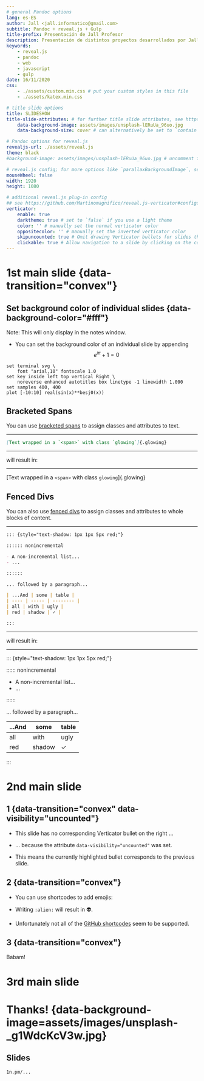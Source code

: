 ```yaml
---
# general Pandoc options
lang: es-ES
author: Jall <jall.informatico@gmail.com>
subtitle: Pandoc + reveal.js + Gulp
title-prefix: Presentación de Jall Profesor
description: Presentación de distintos proyectos desarrollados por Jall Profesor
keywords:
    - reveal.js
    - pandoc
    - web
    - javascript
    - gulp
date: 16/11/2020
css:
    - ./assets/custom.min.css # put your custom styles in this file
    - ./assets/katex.min.css

# title slide options
title: SLIDESHOW
title-slide-attributes: # for further title slide attributes, see https://pandoc.org/MANUAL.html#background-in-reveal.js-and-beamer
    data-background-image: assets/images/unsplash-lERuUa_96uo.jpg
    data-background-size: cover # can alternatively be set to `contain` for letterboxing

# Pandoc options for reveal.js
revealjs-url: ./assets/reveal.js
theme: black
#background-image: assets/images/unsplash-lERuUa_96uo.jpg # uncomment for the same background image on every slide

# reveal.js config; for more options like `parallaxBackgroundImage`, see https://revealjs.com/config/
mouseWheel: false
width: 1920
height: 1080

# additional reveal.js plug-in config
## see https://github.com/Martinomagnifico/reveal.js-verticator#configuration
verticator:
    enable: true
    darktheme: true # set to `false` if you use a light theme
    color: '' # manually set the normal verticator color
    oppositecolor: '' # manually set the inverted verticator color
    skipuncounted: true # Omit drawing Verticator bullets for slides that have `data-visibility="uncounted"` set?
    clickable: true # Allow navigation to a slide by clicking on the corresponding Verticator bullet?
---
```


# 1st main slide {data-transition="convex"}

## Set background color of individual slides {data-background-color="#fff"}

Note:
This will only display in the notes window.

- You can set the background color of an individual slide by appending
$$e^{iπ} + 1 = 0$$
~~~{.gnuplot im_fmt="svg" im_out="img" im_dir="assets/images/pd"}
set terminal svg \
    font "arial,10" fontscale 1.0
set key inside left top vertical Right \
    noreverse enhanced autotitles box linetype -1 linewidth 1.000
set samples 400, 400
plot [-10:10] real(sin(x)**besj0(x))
~~~

## Bracketed Spans

You can use [bracketed spans](https://pandoc.org/MANUAL.html#extension-bracketed_spans) to assign classes and attributes to text.

---

```md
[Text wrapped in a `<span>` with class `glowing`]{.glowing}
```

---

will result in:

---

[Text wrapped in a `<span>` with class `glowing`]{.glowing}

## Fenced Divs

You can also use [fenced divs](https://pandoc.org/MANUAL.html#extension-fenced_divs) to assign classes and attributes to whole blocks of content.

---

```md
::: {style="text-shadow: 1px 1px 5px red;"}

:::::: nonincremental

- A non-incremental list...
- ...

::::::

... followed by a paragraph...

| ...And | some | table |
| ---- | ----- | -------- |
| all | with | ugly |
| red | shadow | ✓ |

:::
```

---

will result in:

---

::: {style="text-shadow: 1px 1px 5px red;"}

:::::: nonincremental

- A non-incremental list...
- ...

::::::

... followed by a paragraph...

| ...And | some | table |
| ---- | ----- | -------- |
| all | with | ugly |
| red | shadow | ✓ |

:::


# 2nd main slide

## 1 {data-transition="convex" data-visibility="uncounted"}

- This slide has no corresponding Verticator bullet on the right ...

- ... because the attribute `data-visibility="uncounted"` was set.

- This means the currently highlighted bullet corresponds to the previous slide.

## 2 {data-transition="convex"}

- You can use shortcodes to add emojis:

- Writing `:alien:` will result in :alien:.

- Unfortunately not all of the [GitHub shortcodes](https://github.com/ikatyang/emoji-cheat-sheet#readme) seem to be supported.

## 3 {data-transition="convex"}

Babam!

# 3rd main slide

# Thanks! {data-background-image=assets/images/unsplash-_g1WdcKcV3w.jpg}

## Slides

`1n.pm/...`
